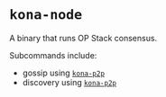 # `kona-node`

A binary that runs OP Stack consensus.

Subcommands include:
- gossip using [`kona-p2p`](https://crates.io/crates/kona-p2p)
- discovery using [`kona-p2p`](https://crates.io/crates/kona-p2p)
